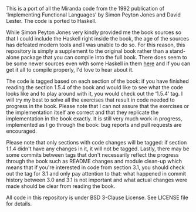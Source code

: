 This is a port of all the Miranda code from the 1992 publication of
‘Implementing Functional Languages’ by Simon Peyton Jones and David
Lester. The code is ported to Haskell.

While Simon Peyton Jones very kindly provided me the book sources so
that I could include the Haskell right inside the book, the age of the
sources has defeated modern tools and I was unable to do so. For this
reason, this repository is simply a supplement to the original book
rather than a stand-alone package that you can compile into the full
book. There does seem to be some newer sources even with some Haskell
in them
[here](http://code.haskell.org/SLPJ-collaborative-papers/pj-lester-book/)
and if you can get it all to compile properly, I'd love to hear about
it.

The code is tagged based on each section of the book: if you have
finished reading the section 1.5.4 of the book and would like to see
what the code looks like and to play around with it, you would check
out the ‘1.5.4’ tag. I will try my best to solve all the exercises
that result in code needed to progress in the book. Please note that I
can not assure that the exercises or the implementation itself are
correct and that they replicate the implementation in the book
exactly. It is still very much work in progress, implemented as I go
through the book: bug reports and pull requests are encouraged.

Please note that only sections with code changes will be tagged: if
section 1.1.4 didn't have any changes in it, it will not be tagged.
Lastly, there may be some commits between tags that don't necessarily
reflect the progress through the book such as README changes and
module clean-up which means that if you're interested in code from
section 3.1, you should check out the tag for 3.1 and only pay
attention to that: what happened in commit history between 3.0 and 3.1
is not important and what actual changes were made should be clear
from reading the book.

All code in this repository is under BSD 3-Clause License. See LICENSE
file for details.
